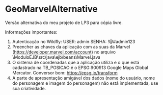 # GeoMarvelAlternative

Versão alternativa do meu projeto de LP3 para cópia livre.

Informações importantes:

1. Autenticação no Wildfly: USER: admin SENHA: !@#admin123
2. Preencher as chaves da aplicação com as suas da Marvel (https://developer.marvel.com/account) no arquivo \ModuloEJB\src\java\ejb\beans\Marvel.java
3. O sistema de coordenadas que a aplicação utiliza e o que está cadastrado na TB_POSICAO é o EPSG:900913 Google Maps Global Mercator. Conversor bom: https://epsg.io/transform
4. A parte de apresentação amigável dos dados (nome do usuário, nome do personagem e imagem do personagem) não está implementada, use sua criatividade.
